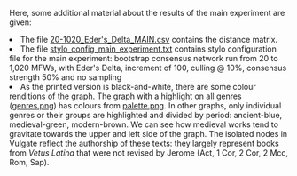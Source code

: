 <p>Here, some additional material about the results of the main experiment are given:</p> 
<ul></ul><li>The file <a href="https://github.com/simon-at-git/stylometric-nl-genres/blob/main/main_experiment/20-1020_Eder's_Delta_MAIN.csv">20-1020_Eder's_Delta_MAIN.csv</a> contains the distance matrix.</li> 
<li>The file <a href="https://github.com/simon-at-git/stylometric-nl-genres/blob/main/stylo_config_main_experiment.txt">stylo_config_main_experiment.txt</a> contains stylo configuration file for the main experiment: bootstrap consensus network run from 20 to 1,020 MFWs, with Eder's Delta, increment of 100, culling @ 10%, consensus strength 50% and no sampling</li>
<li>As the printed version is black-and-white, there are some colour renditions of the graph. The graph with a highlight on all genres (<a href="https://github.com/simon-at-git/stylometric-nl-genres/blob/main/main_experiment/genres-colour.png">genres.png</a>) has colours from <a href="https://github.com/simon-at-git/stylometric-nl-genres/blob/main/main_experiment/palette.png">palette.png</a>. In other graphs, only individual genres or their groups are highlighted and divided by period: ancient-blue, medieval-green, modern-brown. We can see how medieval works tend to gravitate towards the upper and left side of the graph. The isolated nodes in Vulgate reflect the authorship of these texts: they largely represent books from <i>Vetus Latina</i> that were not revised by Jerome (Act, 1 Cor, 2 Cor, 2 Mcc, Rom, Sap).</li>
</ul>
